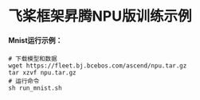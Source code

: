 # 飞桨框架昇腾NPU版训练示例


#### Mnist运行示例：


```
# 下载模型和数据
wget https://fleet.bj.bcebos.com/ascend/npu.tar.gz
tar xzvf npu.tar.gz
# 运行命令
sh run_mnist.sh
```
